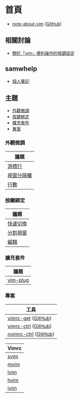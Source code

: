 
# 首頁

* [note-about-vim](https://samwhelp.github.io/note-about-vim/) ([GitHub](https://github.com/samwhelp/note-about-vim))



## 相關討論

* [關於「vim」便利操作的按鍵設定](https://www.ubuntu-tw.org/modules/newbb/viewtopic.php?post_id=361366#forumpost361366)


## samwhelp

* [個人筆記](https://samwhelp.github.io/book/)


## 主題


* [外觀微調](#外觀微調)
* [按鍵綁定](#按鍵綁定)
* [擴充套件](#擴充套件)
* [專案](#專案)


### 外觀微調

| 議題 |
| --- |
| [游標行](https://samwhelp.github.io/note-about-vim/read/adjustment/view/cursor-line/) |
| [視窗分隔欄](https://samwhelp.github.io/note-about-vim/read/adjustment/view/vert-split/) |
| [行數](https://samwhelp.github.io/note-about-vim/read/adjustment/view/line-number/) |


### 按鍵綁定

| 議題 |
| --- |
| [快速切換](https://samwhelp.github.io/note-about-vim/read/adjustment/keybind/quick-switch/) |
| [分割視窗](https://samwhelp.github.io/note-about-vim/read/adjustment/keybind/window/) |
| [編輯](https://samwhelp.github.io/note-about-vim/read/adjustment/keybind/edit/) |


### 擴充套件

| 議題 |
| --- |
| [vim-plug](https://samwhelp.github.io/note-about-vim/read/adjustment/plugin/vim-plug/) |


### 專案

| 工具 |
| --- |
| [vimrc-get](https://samwhelp.github.io/note-about-vim/read/project/vimrc-profile/vimrc-get) ([GitHub](https://github.com/samwhelp/note-about-vim/tree/gh-pages/_demo/project/vimrc-profile/vimrc-get)) |
| [vimrc-ctrl](https://samwhelp.github.io/note-about-vim/read/project/vimrc-profile/vimrc-ctrl) ([GitHub](https://github.com/samwhelp/note-about-vim/tree/gh-pages/_demo/project/vimrc-profile/vimrc-ctrl)) |
| [nvimrc-ctrl](https://samwhelp.github.io/note-about-vim/read/project/vimrc-profile/nvimrc-ctrl) ([GitHub](https://github.com/samwhelp/note-about-vim/tree/gh-pages/_demo/project/vimrc-profile/nvimrc-ctrl)) |


| Vimrc |
| --- |
| [svim](https://samwhelp.github.io/note-about-vim/read/project/svim.html) |
| [mvim](https://samwhelp.github.io/note-about-vim/read/project/mvim.html) |
| [lvim](https://samwhelp.github.io/note-about-vim/read/project/lvim.html) |
| [hvim](https://samwhelp.github.io/note-about-vim/read/project/hvim.html) |
| [ivim](https://samwhelp.github.io/note-about-vim/read/project/ivim.html) |
